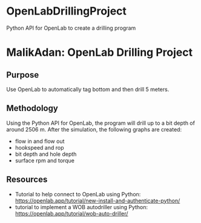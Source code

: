 # OpenLabDrillingProject
Python API for OpenLab to create a drilling program

# MalikAdan: OpenLab Drilling Project

## Purpose

Use OpenLab to automatically tag bottom and then drill 5 meters. 

## Methodology

Using the Python API for OpenLab, the program will drill up to a bit depth of around 2506 m. After the simulation, the following graphs are created:

- flow in and flow out
- hookspeed and rop
- bit depth and hole depth
- surface rpm and torque

## Resources
- Tutorial to help connect to OpenLab using Python: https://openlab.app/tutorial/new-install-and-authenticate-python/
- tutorial to implement a WOB autodriller using Python: https://openlab.app/tutorial/wob-auto-driller/
